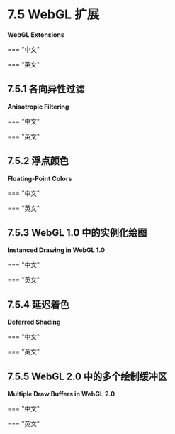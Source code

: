 # 7.5 WebGL 扩展

**WebGL Extensions**

=== "中文"

=== "英文"

## 7.5.1 各向异性过滤

**Anisotropic Filtering**

=== "中文"

=== "英文"

## 7.5.2 浮点颜色

**Floating-Point Colors**

=== "中文"

=== "英文"

## 7.5.3 WebGL 1.0 中的实例化绘图

**Instanced Drawing in WebGL 1.0**

=== "中文"

=== "英文"

## 7.5.4 延迟着色

**Deferred Shading**

=== "中文"

=== "英文"

## 7.5.5 WebGL 2.0 中的多个绘制缓冲区

**Multiple Draw Buffers in WebGL 2.0**

=== "中文"

=== "英文"
